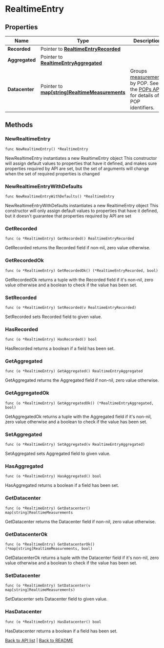 # RealtimeEntry

## Properties

Name | Type | Description | Notes
------------ | ------------- | ------------- | -------------
**Recorded** | Pointer to [**RealtimeEntryRecorded**](RealtimeEntryRecorded.md) |  | [optional] 
**Aggregated** | Pointer to [**RealtimeEntryAggregated**](RealtimeEntryAggregated.md) |  | [optional] 
**Datacenter** | Pointer to [**map[string]RealtimeMeasurements**](RealtimeMeasurements.md) | Groups [measurements](#measurements-data-model) by POP. See the [POPs API](https://www.fastly.com/documentation/reference/api/utils/pops/) for details of POP identifiers. | [optional] 

## Methods

### NewRealtimeEntry

`func NewRealtimeEntry() *RealtimeEntry`

NewRealtimeEntry instantiates a new RealtimeEntry object
This constructor will assign default values to properties that have it defined,
and makes sure properties required by API are set, but the set of arguments
will change when the set of required properties is changed

### NewRealtimeEntryWithDefaults

`func NewRealtimeEntryWithDefaults() *RealtimeEntry`

NewRealtimeEntryWithDefaults instantiates a new RealtimeEntry object
This constructor will only assign default values to properties that have it defined,
but it doesn't guarantee that properties required by API are set

### GetRecorded

`func (o *RealtimeEntry) GetRecorded() RealtimeEntryRecorded`

GetRecorded returns the Recorded field if non-nil, zero value otherwise.

### GetRecordedOk

`func (o *RealtimeEntry) GetRecordedOk() (*RealtimeEntryRecorded, bool)`

GetRecordedOk returns a tuple with the Recorded field if it's non-nil, zero value otherwise
and a boolean to check if the value has been set.

### SetRecorded

`func (o *RealtimeEntry) SetRecorded(v RealtimeEntryRecorded)`

SetRecorded sets Recorded field to given value.

### HasRecorded

`func (o *RealtimeEntry) HasRecorded() bool`

HasRecorded returns a boolean if a field has been set.

### GetAggregated

`func (o *RealtimeEntry) GetAggregated() RealtimeEntryAggregated`

GetAggregated returns the Aggregated field if non-nil, zero value otherwise.

### GetAggregatedOk

`func (o *RealtimeEntry) GetAggregatedOk() (*RealtimeEntryAggregated, bool)`

GetAggregatedOk returns a tuple with the Aggregated field if it's non-nil, zero value otherwise
and a boolean to check if the value has been set.

### SetAggregated

`func (o *RealtimeEntry) SetAggregated(v RealtimeEntryAggregated)`

SetAggregated sets Aggregated field to given value.

### HasAggregated

`func (o *RealtimeEntry) HasAggregated() bool`

HasAggregated returns a boolean if a field has been set.

### GetDatacenter

`func (o *RealtimeEntry) GetDatacenter() map[string]RealtimeMeasurements`

GetDatacenter returns the Datacenter field if non-nil, zero value otherwise.

### GetDatacenterOk

`func (o *RealtimeEntry) GetDatacenterOk() (*map[string]RealtimeMeasurements, bool)`

GetDatacenterOk returns a tuple with the Datacenter field if it's non-nil, zero value otherwise
and a boolean to check if the value has been set.

### SetDatacenter

`func (o *RealtimeEntry) SetDatacenter(v map[string]RealtimeMeasurements)`

SetDatacenter sets Datacenter field to given value.

### HasDatacenter

`func (o *RealtimeEntry) HasDatacenter() bool`

HasDatacenter returns a boolean if a field has been set.


[Back to API list](../README.md#documentation-for-api-endpoints) | [Back to README](../README.md)


